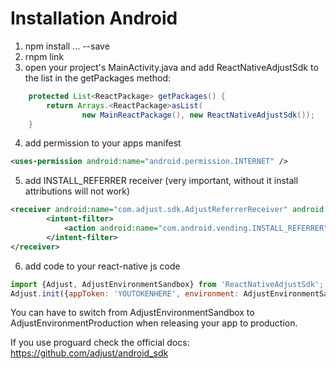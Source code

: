 # Installation Android
1. npm install ... --save
2. rnpm link
3. open your project's MainActivity.java and add ReactNativeAdjustSdk to the list in the getPackages method:
```java
    protected List<ReactPackage> getPackages() {
        return Arrays.<ReactPackage>asList(
                new MainReactPackage(), new ReactNativeAdjustSdk());
    }
```
4. add permission to your apps manifest
```xml
<uses-permission android:name="android.permission.INTERNET" />
```
5. add INSTALL_REFERRER receiver (very important, without it install attributions will not work)
```xml
<receiver android:name="com.adjust.sdk.AdjustReferrerReceiver" android:exported="true">
        <intent-filter>
            <action android:name="com.android.vending.INSTALL_REFERRER" />
        </intent-filter>
</receiver>
```
6. add code to your react-native js code
```javascript
import {Adjust, AdjustEnvironmentSandbox} from 'ReactNativeAdjustSdk';
Adjust.init({appToken: 'YOUTOKENHERE', environment: AdjustEnvironmentSandbox});
```

You can have to switch from AdjustEnvironmentSandbox to AdjustEnvironmentProduction when releasing your app to production.

If you use proguard check the official docs: https://github.com/adjust/android_sdk